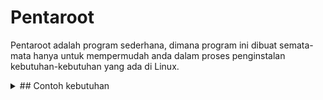 # Pentaroot
Pentaroot adalah program sederhana, dimana program ini dibuat semata-mata hanya untuk mempermudah anda dalam proses penginstalan kebutuhan-kebutuhan yang ada di Linux.
<details>
<summary>## Contoh kebutuhan</summary>
  
- [x] Fcrackzip
- [x] GoldenEye
- [x] Ip Tracer
- [x] Nmap
- [x] Oh My Zsh
- [x] Pwnloris
- [x] Python3
- [x] Redhawk
- [x] Rockyou
- [x] Xerxes
  
</details>
